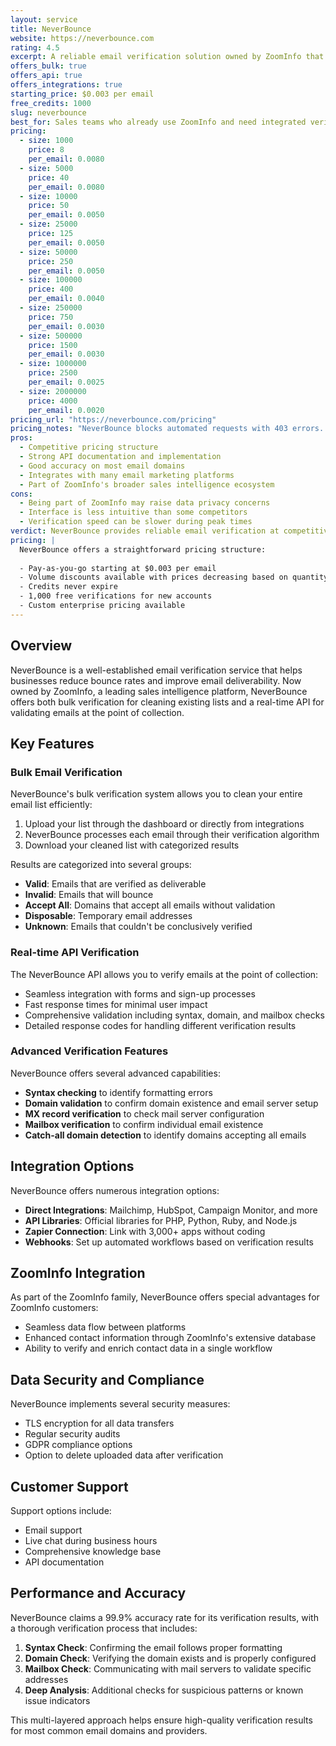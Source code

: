 ```yaml
---
layout: service
title: NeverBounce
website: https://neverbounce.com
rating: 4.5
excerpt: A reliable email verification solution owned by ZoomInfo that offers effective bulk verification and API services for real-time validation.
offers_bulk: true
offers_api: true
offers_integrations: true
starting_price: $0.003 per email
free_credits: 1000
slug: neverbounce
best_for: Sales teams who already use ZoomInfo and need integrated verification
pricing:
  - size: 1000
    price: 8
    per_email: 0.0080
  - size: 5000
    price: 40
    per_email: 0.0080
  - size: 10000
    price: 50
    per_email: 0.0050
  - size: 25000
    price: 125
    per_email: 0.0050
  - size: 50000
    price: 250
    per_email: 0.0050
  - size: 100000
    price: 400
    per_email: 0.0040
  - size: 250000
    price: 750
    per_email: 0.0030
  - size: 500000
    price: 1500
    per_email: 0.0030
  - size: 1000000
    price: 2500
    per_email: 0.0025
  - size: 2000000
    price: 4000
    per_email: 0.0020
pricing_url: "https://neverbounce.com/pricing"
pricing_notes: "NeverBounce blocks automated requests with 403 errors. Pricing requires manual verification. Known for competitive rates starting around $0.003/email with volume discounts. 1,000 free credits for new accounts."
pros:
  - Competitive pricing structure
  - Strong API documentation and implementation
  - Good accuracy on most email domains
  - Integrates with many email marketing platforms
  - Part of ZoomInfo's broader sales intelligence ecosystem
cons:
  - Being part of ZoomInfo may raise data privacy concerns
  - Interface is less intuitive than some competitors
  - Verification speed can be slower during peak times
verdict: NeverBounce provides reliable email verification at competitive prices with good accuracy. Their ZoomInfo ownership provides advantages for sales teams already in that ecosystem, but might raise data usage concerns for some users. The service handles both bulk verification and real-time API validation effectively, making it a solid choice for most email verification needs.
pricing: |
  NeverBounce offers a straightforward pricing structure:
  
  - Pay-as-you-go starting at $0.003 per email
  - Volume discounts available with prices decreasing based on quantity
  - Credits never expire
  - 1,000 free verifications for new accounts
  - Custom enterprise pricing available
---
```


## Overview

NeverBounce is a well-established email verification service that helps businesses reduce bounce rates and improve email deliverability. Now owned by ZoomInfo, a leading sales intelligence platform, NeverBounce offers both bulk verification for cleaning existing lists and a real-time API for validating emails at the point of collection.

## Key Features

### Bulk Email Verification

NeverBounce's bulk verification system allows you to clean your entire email list efficiently:

1. Upload your list through the dashboard or directly from integrations
2. NeverBounce processes each email through their verification algorithm
3. Download your cleaned list with categorized results

Results are categorized into several groups:

- **Valid**: Emails that are verified as deliverable
- **Invalid**: Emails that will bounce
- **Accept All**: Domains that accept all emails without validation
- **Disposable**: Temporary email addresses
- **Unknown**: Emails that couldn't be conclusively verified

### Real-time API Verification

The NeverBounce API allows you to verify emails at the point of collection:

- Seamless integration with forms and sign-up processes
- Fast response times for minimal user impact
- Comprehensive validation including syntax, domain, and mailbox checks
- Detailed response codes for handling different verification results

### Advanced Verification Features

NeverBounce offers several advanced capabilities:

- **Syntax checking** to identify formatting errors
- **Domain validation** to confirm domain existence and email server setup
- **MX record verification** to check mail server configuration
- **Mailbox verification** to confirm individual email existence
- **Catch-all domain detection** to identify domains accepting all emails

## Integration Options

NeverBounce offers numerous integration options:

- **Direct Integrations**: Mailchimp, HubSpot, Campaign Monitor, and more
- **API Libraries**: Official libraries for PHP, Python, Ruby, and Node.js
- **Zapier Connection**: Link with 3,000+ apps without coding
- **Webhooks**: Set up automated workflows based on verification results

## ZoomInfo Integration

As part of the ZoomInfo family, NeverBounce offers special advantages for ZoomInfo customers:

- Seamless data flow between platforms
- Enhanced contact information through ZoomInfo's extensive database
- Ability to verify and enrich contact data in a single workflow

## Data Security and Compliance

NeverBounce implements several security measures:

- TLS encryption for all data transfers
- Regular security audits
- GDPR compliance options
- Option to delete uploaded data after verification

## Customer Support

Support options include:

- Email support
- Live chat during business hours
- Comprehensive knowledge base
- API documentation

## Performance and Accuracy

NeverBounce claims a 99.9% accuracy rate for its verification results, with a thorough verification process that includes:

1. **Syntax Check**: Confirming the email follows proper formatting
2. **Domain Check**: Verifying the domain exists and is properly configured
3. **Mailbox Check**: Communicating with mail servers to validate specific addresses
4. **Deep Analysis**: Additional checks for suspicious patterns or known issue indicators

This multi-layered approach helps ensure high-quality verification results for most common email domains and providers.